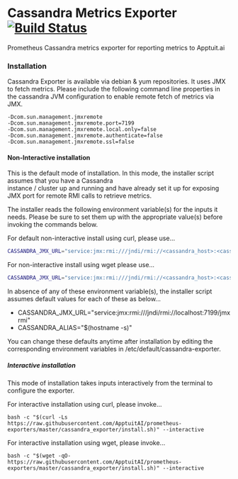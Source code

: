 # Cassandra Metrics Exporter [![Build Status](https://travis-ci.org/ApptuitAI/prometheus-exporters.svg?branch=master)](https://travis-ci.org/ApptuitAI/prometheus-exporters)

Prometheus Cassandra metrics exporter for reporting metrics to Apptuit.ai

### Installation

Cassandra Exporter is available via debian & yum repositories. It uses JMX to fetch metrics.
Please include the following command line properties in the cassandra JVM configuration to enable 
remote fetch of metrics via JMX.

```
-Dcom.sun.management.jmxremote
-Dcom.sun.management.jmxremote.port=7199
-Dcom.sun.management.jmxremote.local.only=false
-Dcom.sun.management.jmxremote.authenticate=false
-Dcom.sun.management.jmxremote.ssl=false
```

#### Non-Interactive installation

This is the default mode of installation. In this mode, the installer script assumes that you have a Cassandra  
instance / cluster up and running and have already set it up for exposing JMX port for remote RMI calls to retrieve 
metrics.

The installer reads the following environment variable(s) for the inputs it needs. Please be sure to set them up with 
the appropriate value(s) before invoking the commands below.

For default non-interactive install using curl, please use...

```bash
CASSANDRA_JMX_URL="service:jmx:rmi:///jndi/rmi://<cassandra_host>:<cassandra_jmx_port>" CASSANDRA_ALIAS="<cassandra_alias_tag_value>" bash -c "$(curl -Ls https://raw.githubusercontent.com/ApptuitAI/prometheus-exporters/master/cassandra_exporter/install.sh)"
```

For non-interactive install using wget please use...

```bash
CASSANDRA_JMX_URL="service:jmx:rmi:///jndi/rmi://<cassandra_host>:<cassandra_jmx_port>" CASSANDRA_ALIAS="<cassandra_alias_tag_value>" bash -c "$(wget -qO- https://raw.githubusercontent.com/ApptuitAI/prometheus-exporters/master/cassandra_exporter/install.sh)"
```

In absence of any of these environment variable(s), the installer script assumes default values for each of these 
as below...

* CASSANDRA_JMX_URL="service:jmx:rmi:///jndi/rmi://localhost:7199/jmxrmi"
* CASSANDRA_ALIAS="$(hostname -s)"

You can change these defaults anytime after installation by editing the corresponding 
environment variables in /etc/default/cassandra-exporter.

##### Interactive installation

This mode of installation takes inputs interactively from the terminal to configure the exporter. 
 
For interactive installation using curl, please invoke...
 
```
bash -c "$(curl -Ls https://raw.githubusercontent.com/ApptuitAI/prometheus-exporters/master/cassandra_exporter/install.sh)" --interactive
``` 

For interactive installation using wget, please invoke...

```
bash -c "$(wget -qO- https://raw.githubusercontent.com/ApptuitAI/prometheus-exporters/master/cassandra_exporter/install.sh)" --interactive
```
